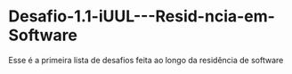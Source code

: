 # Desafio-1.1-iUUL---Resid-ncia-em-Software
Esse é a primeira lista de desafios feita ao longo da residência de software
